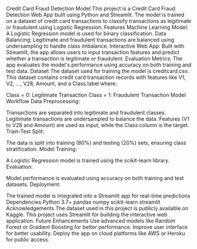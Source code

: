 Credit Card Fraud Detection Model
This project is a Credit Card Fraud Detection Web App built using Python and Streamlit. The model is trained on a dataset of credit card transactions to classify transactions as legitimate or fraudulent using Logistic Regression.
Features
Machine Learning Model: A Logistic Regression model is used for binary classification.
Data Balancing: Legitimate and fraudulent transactions are balanced using undersampling to handle class imbalance.
Interactive Web App: Built with Streamlit, the app allows users to input transaction features and predict whether a transaction is legitimate or fraudulent.
Evaluation Metrics: The app evaluates the model's performance using accuracy on both training and test data.
Dataset
The dataset used for training the model is creditcard.csv. This dataset contains credit card transaction records with features like V1, V2, ..., V28, Amount, and a Class label where:

Class = 0: Legitimate Transaction
Class = 1: Fraudulent Transaction
Model Workflow
Data Preprocessing:

Transactions are separated into legitimate and fraudulent classes.
Legitimate transactions are undersampled to balance the data.
Features (V1 to V28 and Amount) are used as input, while the Class column is the target.
Train-Test Split:

The data is split into training (80%) and testing (20%) sets, ensuring class stratification.
Model Training:

A Logistic Regression model is trained using the scikit-learn library.
Evaluation:

Model performance is evaluated using accuracy on both training and test datasets.
Deployment:

The trained model is integrated into a Streamlit app for real-time predictions
Dependencies
Python 3.7+
pandas
numpy
scikit-learn
streamlit
Acknowledgements
The dataset used in this project is publicly available on Kaggle.
This project uses Streamlit for building the interactive web application.
Future Enhancements
Use advanced models like Random Forest or Gradient Boosting for better performance.
Improve user interface for better usability.
Deploy the app on cloud platforms like AWS or Heroku for public access.
